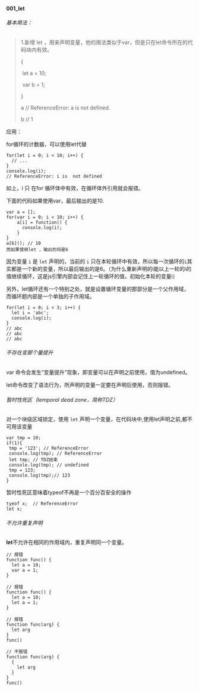 #### 001_let

###### 基本用法：

> 1.新增 let ，用来声明变量，他的用法类似于var，但是只在let命令所在的代码块内有效。
>
> {	
>
> ​	let a = 10;
>
> ​	var b = 1;
>
> }
>
> a // ReferenceError: a is not defined.
>
> b // 1

应用：

for循环的计数器，可以使用let代替

```
for(let i = 0; i < 10; i++) {
  // ...
}
console.log(i);
// ReferenceError: i is  not defined
```

如上，i 只 在for 循环体中有效，在循环体外引用就会报错。

下面的代码如果使用var，最后输出的是10.

```
var a = [];
for(var i = 0; i < 10; i++) {
	a[i] = function() {
	  console.log(i);
	}
}
a[6](); // 10
而如果使用let ，输出的将是6
```

因为变量 `i` 是 `let` 声明的，当前的 `i` 只在本轮循环中有效，所以每一次循环的`i`其实都是一个新的变量，所以最后输出的是6。（为什么重新声明的i能以上一轮的i的值继续循环，这是js引擎内部会记住上一轮循环的值，初始化本轮的变量i）

另外，let循环还有一个特别之处，就是设置循环变量的那部分是一个父作用域，而循环题内部是一个单独的子作用域。

```
for(let i = 0; i < 3; i++) {
  let i = 'abc';
  console.log(i);
}
// abc
// abc
// abc
```

###### 不存在变那个量提升

var 命令会发生“变量提升”现象，即变量可以在声明之前使用，值为undefined。

let命令改变了语法行为，所声明的变量一定要在声明后使用，否则报错。

###### 暂时性死区（temporal dead zone，简称TDZ）

对一个块级区域锁定，使用 `let` 声明一个变量，在代码块中,使用let声明之前,都不可用该变量

```
var tmp = 10;
if(1){
 tmp = '123'; // ReferenceError
 console.log(tmp); // ReferenceError
 let tmp; // TDZ结束
 console.log(tmp); // undefined
 tmp = 123;
 console.log(tmp);// 123
}
```

暂时性死区意味着typeof不再是一个百分百安全的操作

```
tyeof x;  // ReferenceError
let x;
```



###### 不允许重复声明

**let**不允许在相同的作用域内，重复声明同一个变量。

```
// 报错
function func() {
  let a = 10;
  var a = 1;
}

// 报错
function func() {
  let a = 10;
  let a = 1;
}

// 报错
function func(arg) {
  let arg
}
func()

// 不报错
function func(arg) {
  {
    let arg
  }
}
func()
```